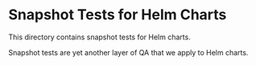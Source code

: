 # Snapshot Tests for Helm Charts

This directory contains snapshot tests for Helm charts.

Snapshot tests are yet another layer of QA that we apply to Helm charts.
